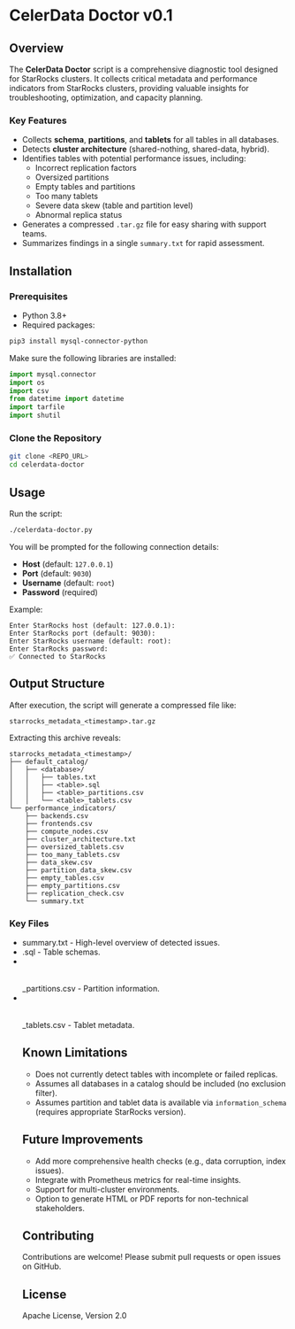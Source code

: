 # CelerData Doctor v0.1

## Overview

The **CelerData Doctor** script is a comprehensive diagnostic tool designed for StarRocks clusters. It collects critical metadata and performance indicators from StarRocks clusters, providing valuable insights for troubleshooting, optimization, and capacity planning.

### Key Features
- Collects **schema**, **partitions**, and **tablets** for all tables in all databases.
- Detects **cluster architecture** (shared-nothing, shared-data, hybrid).
- Identifies tables with potential performance issues, including:
  - Incorrect replication factors
  - Oversized partitions
  - Empty tables and partitions
  - Too many tablets
  - Severe data skew (table and partition level)
  - Abnormal replica status
- Generates a compressed `.tar.gz` file for easy sharing with support teams.
- Summarizes findings in a single `summary.txt` for rapid assessment.


## Installation

### Prerequisites
- Python 3.8+
- Required packages:

```bash
pip3 install mysql-connector-python
```

Make sure the following libraries are installed:

```python
import mysql.connector
import os
import csv
from datetime import datetime
import tarfile
import shutil
```

### Clone the Repository
```bash
git clone <REPO_URL>
cd celerdata-doctor
```


## Usage

Run the script:
```bash
./celerdata-doctor.py
```

You will be prompted for the following connection details:
- **Host** (default: `127.0.0.1`)
- **Port** (default: `9030`)
- **Username** (default: `root`)
- **Password** (required)

Example:
```plaintext
Enter StarRocks host (default: 127.0.0.1):
Enter StarRocks port (default: 9030):
Enter StarRocks username (default: root):
Enter StarRocks password:
✅ Connected to StarRocks
```


## Output Structure

After execution, the script will generate a compressed file like:
```
starrocks_metadata_<timestamp>.tar.gz
```

Extracting this archive reveals:
```
starrocks_metadata_<timestamp>/
├── default_catalog/
│   ├── <database>/
│   │   ├── tables.txt
│   │   ├── <table>.sql
│   │   ├── <table>_partitions.csv
│   │   └── <table>_tablets.csv
└── performance_indicators/
    ├── backends.csv
    ├── frontends.csv
    ├── compute_nodes.csv
    ├── cluster_architecture.txt
    ├── oversized_tablets.csv
    ├── too_many_tablets.csv
    ├── data_skew.csv
    ├── partition_data_skew.csv
    ├── empty_tables.csv
    ├── empty_partitions.csv
    ├── replication_check.csv
    └── summary.txt
```

### Key Files
- summary.txt - High-level overview of detected issues.
- <table>.sql - Table schemas.
- <table>_partitions.csv - Partition information.
- <table>_tablets.csv - Tablet metadata.



## Known Limitations
- Does not currently detect tables with incomplete or failed replicas.
- Assumes all databases in a catalog should be included (no exclusion filter).
- Assumes partition and tablet data is available via `information_schema` (requires appropriate StarRocks version).



## Future Improvements
- Add more comprehensive health checks (e.g., data corruption, index issues).
- Integrate with Prometheus metrics for real-time insights.
- Support for multi-cluster environments.
- Option to generate HTML or PDF reports for non-technical stakeholders.



## Contributing
Contributions are welcome! Please submit pull requests or open issues on GitHub.



## License
Apache License, Version 2.0 